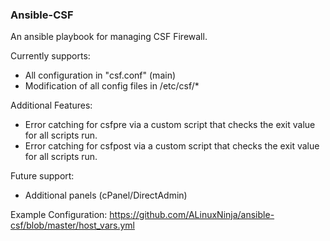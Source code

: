 ### Ansible-CSF
An ansible playbook for managing CSF Firewall.

Currently supports:
- All configuration in "csf.conf" (main)
- Modification of all config files in /etc/csf/*

Additional Features:
- Error catching for csfpre via a custom script that checks the exit value for all scripts run.
- Error catching for csfpost via a custom script that checks the exit value for all scripts run.

Future support:
- Additional panels (cPanel/DirectAdmin)

Example Configuration: https://github.com/ALinuxNinja/ansible-csf/blob/master/host_vars.yml

